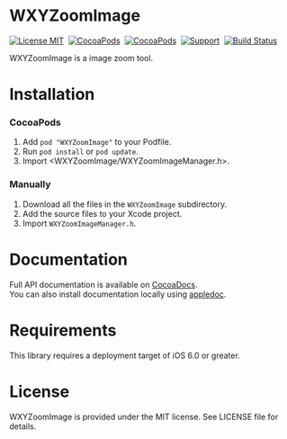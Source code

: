WXYZoomImage
==============

[![License MIT](https://img.shields.io/badge/license-MIT-green.svg?style=flat)](https://raw.githubusercontent.com/ibireme/WXYZoomImage/master/LICENSE)&nbsp;
[![CocoaPods](http://img.shields.io/cocoapods/v/WXYZoomImage.svg?style=flat)](http://cocoapods.org/?q=WXYZoomImage)&nbsp;
[![CocoaPods](http://img.shields.io/cocoapods/p/WXYZoomImage.svg?style=flat)](http://cocoapods.org/?q=WXYZoomImage)&nbsp;
[![Support](https://img.shields.io/badge/support-iOS%206%2B%20-blue.svg?style=flat)](https://www.apple.com/nl/ios/)&nbsp;
[![Build Status](https://travis-ci.org/ibireme/WXYZoomImage.svg?branch=master)](https://travis-ci.org/ibireme/WXYZoomImage)

WXYZoomImage is a image zoom tool.


Installation
==============

### CocoaPods

1. Add `pod "WXYZoomImage"` to your Podfile.
2. Run `pod install` or `pod update`.
3. Import \<WXYZoomImage/WXYZoomImageManager.h\>.

### Manually

1. Download all the files in the `WXYZoomImage` subdirectory.
2. Add the source files to your Xcode project.
3. Import `WXYZoomImageManager.h`.

Documentation
==============
Full API documentation is available on [CocoaDocs](http://cocoadocs.org/docsets/WXYZoomImage/).<br/>
You can also install documentation locally using [appledoc](https://github.com/tomaz/appledoc).

Requirements
==============
This library requires a deployment target of iOS 6.0 or greater.

License
==============
WXYZoomImage is provided under the MIT license. See LICENSE file for details.


